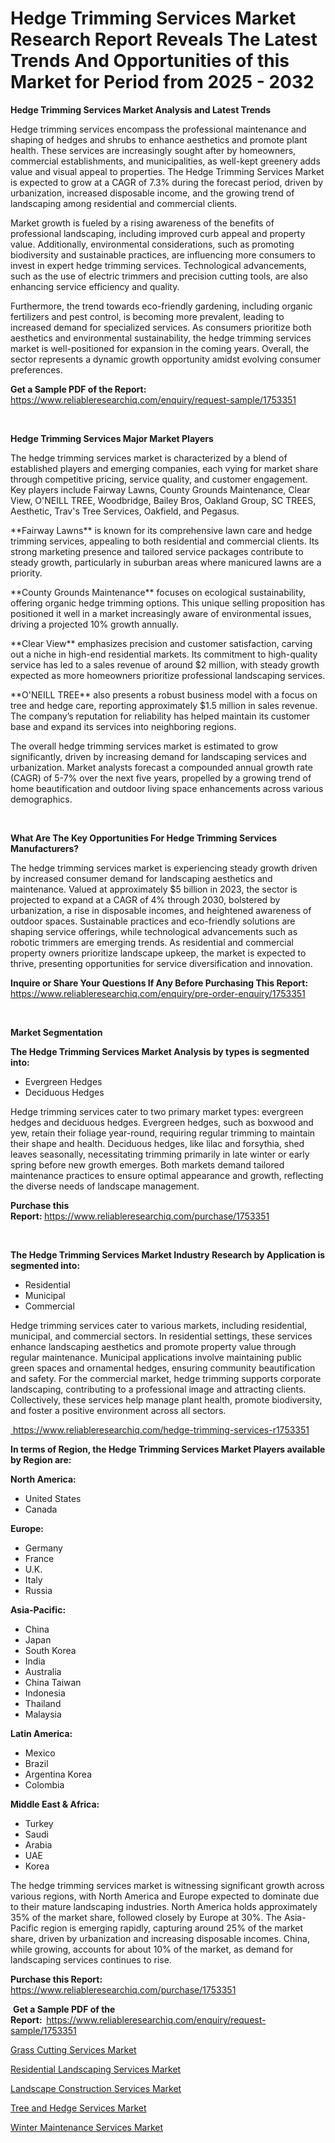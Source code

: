 <p><h1>Hedge Trimming Services Market Research Report Reveals The Latest Trends And Opportunities of this Market for Period from 2025 - 2032</h1></p><p><strong>Hedge Trimming Services Market Analysis and Latest Trends</strong></p>
<p><p>Hedge trimming services encompass the professional maintenance and shaping of hedges and shrubs to enhance aesthetics and promote plant health. These services are increasingly sought after by homeowners, commercial establishments, and municipalities, as well-kept greenery adds value and visual appeal to properties. The Hedge Trimming Services Market is expected to grow at a CAGR of 7.3% during the forecast period, driven by urbanization, increased disposable income, and the growing trend of landscaping among residential and commercial clients.</p><p>Market growth is fueled by a rising awareness of the benefits of professional landscaping, including improved curb appeal and property value. Additionally, environmental considerations, such as promoting biodiversity and sustainable practices, are influencing more consumers to invest in expert hedge trimming services. Technological advancements, such as the use of electric trimmers and precision cutting tools, are also enhancing service efficiency and quality.</p><p>Furthermore, the trend towards eco-friendly gardening, including organic fertilizers and pest control, is becoming more prevalent, leading to increased demand for specialized services. As consumers prioritize both aesthetics and environmental sustainability, the hedge trimming services market is well-positioned for expansion in the coming years. Overall, the sector represents a dynamic growth opportunity amidst evolving consumer preferences.</p></p>
<p><strong>Get a Sample PDF of the Report:&nbsp;</strong> <a href="https://www.reliableresearchiq.com/enquiry/request-sample/1753351?utm_campaign=1144&utm_medium=2&utm_source=Github&utm_content=ia&utm_term=09032025&utm_id=hedge-trimming-services">https://www.reliableresearchiq.com/enquiry/request-sample/1753351</a></p>
<p>&nbsp;</p>
<p><strong>Hedge Trimming Services Major Market Players</strong></p>
<p><p>The hedge trimming services market is characterized by a blend of established players and emerging companies, each vying for market share through competitive pricing, service quality, and customer engagement. Key players include Fairway Lawns, County Grounds Maintenance, Clear View, O'NEILL TREE, Woodbridge, Bailey Bros, Oakland Group, SC TREES, Aesthetic, Trav's Tree Services, Oakfield, and Pegasus.</p><p>**Fairway Lawns** is known for its comprehensive lawn care and hedge trimming services, appealing to both residential and commercial clients. Its strong marketing presence and tailored service packages contribute to steady growth, particularly in suburban areas where manicured lawns are a priority.</p><p>**County Grounds Maintenance** focuses on ecological sustainability, offering organic hedge trimming options. This unique selling proposition has positioned it well in a market increasingly aware of environmental issues, driving a projected 10% growth annually.</p><p>**Clear View** emphasizes precision and customer satisfaction, carving out a niche in high-end residential markets. Its commitment to high-quality service has led to a sales revenue of around $2 million, with steady growth expected as more homeowners prioritize professional landscaping services.</p><p>**O'NEILL TREE** also presents a robust business model with a focus on tree and hedge care, reporting approximately $1.5 million in sales revenue. The company’s reputation for reliability has helped maintain its customer base and expand its services into neighboring regions.</p><p>The overall hedge trimming services market is estimated to grow significantly, driven by increasing demand for landscaping services and urbanization. Market analysts forecast a compounded annual growth rate (CAGR) of 5-7% over the next five years, propelled by a growing trend of home beautification and outdoor living space enhancements across various demographics.</p></p>
<p>&nbsp;</p>
<p><strong>What Are The Key Opportunities For Hedge Trimming Services Manufacturers?</strong></p>
<p><p>The hedge trimming services market is experiencing steady growth driven by increased consumer demand for landscaping aesthetics and maintenance. Valued at approximately $5 billion in 2023, the sector is projected to expand at a CAGR of 4% through 2030, bolstered by urbanization, a rise in disposable incomes, and heightened awareness of outdoor spaces. Sustainable practices and eco-friendly solutions are shaping service offerings, while technological advancements such as robotic trimmers are emerging trends. As residential and commercial property owners prioritize landscape upkeep, the market is expected to thrive, presenting opportunities for service diversification and innovation.</p></p>
<p><strong>Inquire or Share Your Questions If Any Before Purchasing This Report:</strong> <a href="https://www.reliableresearchiq.com/enquiry/pre-order-enquiry/1753351?utm_campaign=1144&utm_medium=2&utm_source=Github&utm_content=ia&utm_term=09032025&utm_id=hedge-trimming-services">https://www.reliableresearchiq.com/enquiry/pre-order-enquiry/1753351</a></p>
<p>&nbsp;</p>
<p><strong>Market Segmentation</strong></p>
<p><strong>The Hedge Trimming Services Market Analysis by types is segmented into:</strong></p>
<p><ul><li>Evergreen Hedges</li><li>Deciduous Hedges</li></ul></p>
<p><p>Hedge trimming services cater to two primary market types: evergreen hedges and deciduous hedges. Evergreen hedges, such as boxwood and yew, retain their foliage year-round, requiring regular trimming to maintain their shape and health. Deciduous hedges, like lilac and forsythia, shed leaves seasonally, necessitating trimming primarily in late winter or early spring before new growth emerges. Both markets demand tailored maintenance practices to ensure optimal appearance and growth, reflecting the diverse needs of landscape management.</p></p>
<p><strong>Purchase this Report:&nbsp;</strong><a href="https://www.reliableresearchiq.com/purchase/1753351?utm_campaign=1144&utm_medium=2&utm_source=Github&utm_content=ia&utm_term=09032025&utm_id=hedge-trimming-services">https://www.reliableresearchiq.com/purchase/1753351</a></p>
<p>&nbsp;</p>
<p><strong>The Hedge Trimming Services Market Industry Research by Application is segmented into:</strong></p>
<p><ul><li>Residential</li><li>Municipal</li><li>Commercial</li></ul></p>
<p><p>Hedge trimming services cater to various markets, including residential, municipal, and commercial sectors. In residential settings, these services enhance landscaping aesthetics and promote property value through regular maintenance. Municipal applications involve maintaining public green spaces and ornamental hedges, ensuring community beautification and safety. For the commercial market, hedge trimming supports corporate landscaping, contributing to a professional image and attracting clients. Collectively, these services help manage plant health, promote biodiversity, and foster a positive environment across all sectors.</p></p>
<p><a href="https://www.reliableresearchiq.com/hedge-trimming-services-r1753351?utm_campaign=1144&utm_medium=2&utm_source=Github&utm_content=ia&utm_term=09032025&utm_id=hedge-trimming-services">&nbsp;https://www.reliableresearchiq.com/hedge-trimming-services-r1753351</a></p>
<p><strong>In terms of Region, the Hedge Trimming Services Market Players available by Region are:</strong></p>
<p>
    <p> <strong> North America: </strong>
        <ul>
            <li>United States</li>
            <li>Canada</li>
        </ul>
        </p> 
    <p> <strong> Europe: </strong>
        <ul>
            <li>Germany</li>
            <li>France</li>
            <li>U.K.</li>
            <li>Italy</li>
            <li>Russia</li>
        </ul>
        </p> 
    <p> <strong> Asia-Pacific: </strong>
        <ul>
            <li>China</li>
            <li>Japan</li>
            <li>South Korea</li>
            <li>India</li>
            <li>Australia</li>
            <li>China Taiwan</li>
            <li>Indonesia</li>
            <li>Thailand</li>
            <li>Malaysia</li>
        </ul>
        </p> 
    <p> <strong> Latin America: </strong>
        <ul>
            <li>Mexico</li>
            <li>Brazil</li>
            <li>Argentina Korea</li>
            <li>Colombia</li>
        </ul>
        </p> 
    <p> <strong> Middle East & Africa: </strong>
        <ul>
            <li>Turkey</li>
            <li>Saudi</li>
            <li>Arabia</li>
            <li>UAE</li>
            <li>Korea</li>
        </ul>
    </p>
    </p>
<p><p>The hedge trimming services market is witnessing significant growth across various regions, with North America and Europe expected to dominate due to their mature landscaping industries. North America holds approximately 35% of the market share, followed closely by Europe at 30%. The Asia-Pacific region is emerging rapidly, capturing around 25% of the market share, driven by urbanization and increasing disposable incomes. China, while growing, accounts for about 10% of the market, as demand for landscaping services continues to rise.</p></p>
<p><strong>Purchase this Report: </strong><a href="https://www.reliableresearchiq.com/purchase/1753351?utm_campaign=1144&utm_medium=2&utm_source=Github&utm_content=ia&utm_term=09032025&utm_id=hedge-trimming-services">https://www.reliableresearchiq.com/purchase/1753351</a></p>
<p>&nbsp;<strong>Get a Sample PDF of the Report:&nbsp;&nbsp;</strong><a href="https://www.reliableresearchiq.com/enquiry/request-sample/1753351?utm_campaign=1144&utm_medium=2&utm_source=Github&utm_content=ia&utm_term=09032025&utm_id=hedge-trimming-services">https://www.reliableresearchiq.com/enquiry/request-sample/1753351</a></p>
<p><strong></strong></p>
<p><p><a href="https://github.com/guneycigdem35/Market-Research-Report-List-5/blob/main/grass-cutting-services-market.md?utm_campaign=1144&utm_medium=2&utm_source=Github&utm_content=ia&utm_term=09032025&utm_id=hedge-trimming-services">Grass Cutting Services Market</a></p><p><a href="https://github.com/maaniwilka9y/Market-Research-Report-List-1/blob/main/residential-landscaping-services-market.md?utm_campaign=1144&utm_medium=2&utm_source=Github&utm_content=ia&utm_term=09032025&utm_id=hedge-trimming-services">Residential Landscaping Services Market</a></p><p><a href="https://github.com/claracpegios/Market-Research-Report-List-1/blob/main/landscape-construction-services-market.md?utm_campaign=1144&utm_medium=2&utm_source=Github&utm_content=ia&utm_term=09032025&utm_id=hedge-trimming-services">Landscape Construction Services Market</a></p><p><a href="https://github.com/damjiederyd/Market-Research-Report-List-1/blob/main/tree-and-hedge-services-market.md?utm_campaign=1144&utm_medium=2&utm_source=Github&utm_content=ia&utm_term=09032025&utm_id=hedge-trimming-services">Tree and Hedge Services Market</a></p><p><a href="https://github.com/failarustic/Market-Research-Report-List-1/blob/main/winter-maintenance-services-market.md?utm_campaign=1144&utm_medium=2&utm_source=Github&utm_content=ia&utm_term=09032025&utm_id=hedge-trimming-services">Winter Maintenance Services Market</a></p></p>